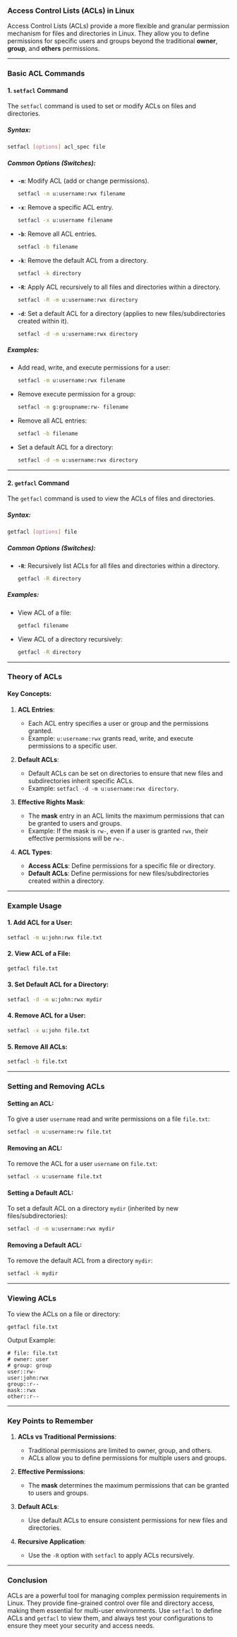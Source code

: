 ### **Access Control Lists (ACLs) in Linux**

Access Control Lists (ACLs) provide a more flexible and granular permission mechanism for files and directories in Linux. They allow you to define permissions for specific users and groups beyond the traditional **owner**, **group**, and **others** permissions.

---

### **Basic ACL Commands**

#### **1. `setfacl` Command**
The `setfacl` command is used to set or modify ACLs on files and directories.

##### **Syntax:**
```bash
setfacl [options] acl_spec file
```

##### **Common Options (Switches):**
- **`-m`**: Modify ACL (add or change permissions).
  ```bash
  setfacl -m u:username:rwx filename
  ```
- **`-x`**: Remove a specific ACL entry.
  ```bash
  setfacl -x u:username filename
  ```
- **`-b`**: Remove all ACL entries.
  ```bash
  setfacl -b filename
  ```
- **`-k`**: Remove the default ACL from a directory.
  ```bash
  setfacl -k directory
  ```
- **`-R`**: Apply ACL recursively to all files and directories within a directory.
  ```bash
  setfacl -R -m u:username:rwx directory
  ```
- **`-d`**: Set a default ACL for a directory (applies to new files/subdirectories created within it).
  ```bash
  setfacl -d -m u:username:rwx directory
  ```

##### **Examples:**
- Add read, write, and execute permissions for a user:
  ```bash
  setfacl -m u:username:rwx filename
  ```
- Remove execute permission for a group:
  ```bash
  setfacl -m g:groupname:rw- filename
  ```
- Remove all ACL entries:
  ```bash
  setfacl -b filename
  ```
- Set a default ACL for a directory:
  ```bash
  setfacl -d -m u:username:rwx directory
  ```

---

#### **2. `getfacl` Command**
The `getfacl` command is used to view the ACLs of files and directories.

##### **Syntax:**
```bash
getfacl [options] file
```

##### **Common Options (Switches):**
- **`-R`**: Recursively list ACLs for all files and directories within a directory.
  ```bash
  getfacl -R directory
  ```

##### **Examples:**
- View ACL of a file:
  ```bash
  getfacl filename
  ```
- View ACL of a directory recursively:
  ```bash
  getfacl -R directory
  ```

---

### **Theory of ACLs**

#### **Key Concepts:**
1. **ACL Entries**:
   - Each ACL entry specifies a user or group and the permissions granted.
   - Example: `u:username:rwx` grants read, write, and execute permissions to a specific user.

2. **Default ACLs**:
   - Default ACLs can be set on directories to ensure that new files and subdirectories inherit specific ACLs.
   - Example: `setfacl -d -m u:username:rwx directory`.

3. **Effective Rights Mask**:
   - The **mask** entry in an ACL limits the maximum permissions that can be granted to users and groups.
   - Example: If the mask is `rw-`, even if a user is granted `rwx`, their effective permissions will be `rw-`.

4. **ACL Types**:
   - **Access ACLs**: Define permissions for a specific file or directory.
   - **Default ACLs**: Define permissions for new files/subdirectories created within a directory.

---

### **Example Usage**

#### **1. Add ACL for a User:**
```bash
setfacl -m u:john:rwx file.txt
```

#### **2. View ACL of a File:**
```bash
getfacl file.txt
```

#### **3. Set Default ACL for a Directory:**
```bash
setfacl -d -m u:john:rwx mydir
```

#### **4. Remove ACL for a User:**
```bash
setfacl -x u:john file.txt
```

#### **5. Remove All ACLs:**
```bash
setfacl -b file.txt
```

---

### **Setting and Removing ACLs**

#### **Setting an ACL:**
To give a user `username` read and write permissions on a file `file.txt`:
```bash
setfacl -m u:username:rw file.txt
```

#### **Removing an ACL:**
To remove the ACL for a user `username` on `file.txt`:
```bash
setfacl -x u:username file.txt
```

#### **Setting a Default ACL:**
To set a default ACL on a directory `mydir` (inherited by new files/subdirectories):
```bash
setfacl -d -m u:username:rwx mydir
```

#### **Removing a Default ACL:**
To remove the default ACL from a directory `mydir`:
```bash
setfacl -k mydir
```

---

### **Viewing ACLs**

To view the ACLs on a file or directory:
```bash
getfacl file.txt
```

Output Example:
```
# file: file.txt
# owner: user
# group: group
user::rw-
user:john:rwx
group::r--
mask::rwx
other::r--
```

---

### **Key Points to Remember**
1. **ACLs vs Traditional Permissions**:
   - Traditional permissions are limited to owner, group, and others.
   - ACLs allow you to define permissions for multiple users and groups.

2. **Effective Permissions**:
   - The **mask** determines the maximum permissions that can be granted to users and groups.

3. **Default ACLs**:
   - Use default ACLs to ensure consistent permissions for new files and directories.

4. **Recursive Application**:
   - Use the `-R` option with `setfacl` to apply ACLs recursively.

---

### **Conclusion**
ACLs are a powerful tool for managing complex permission requirements in Linux. They provide fine-grained control over file and directory access, making them essential for multi-user environments. Use `setfacl` to define ACLs and `getfacl` to view them, and always test your configurations to ensure they meet your security and access needs.
